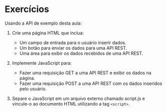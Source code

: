 # Exercícios

Usando a API de exemplo desta aula:

1. Crie uma página HTML que inclua:

    - Um campo de entrada para o usuário inserir dados.
    - Um botão para enviar os dados para uma API REST.
    - Uma área para exibir os dados recebidos de uma API REST.

2. Implemente JavaScript para:
    - Fazer uma requisição GET a uma API REST e exibir os dados na página.
    - Fazer uma requisição POST a uma API REST com os dados inseridos pelo usuário.

3. Separe o JavaScript em um arquivo externo chamado script.js e vincule-o ao documento HTML utilizando a tag `<script>`.